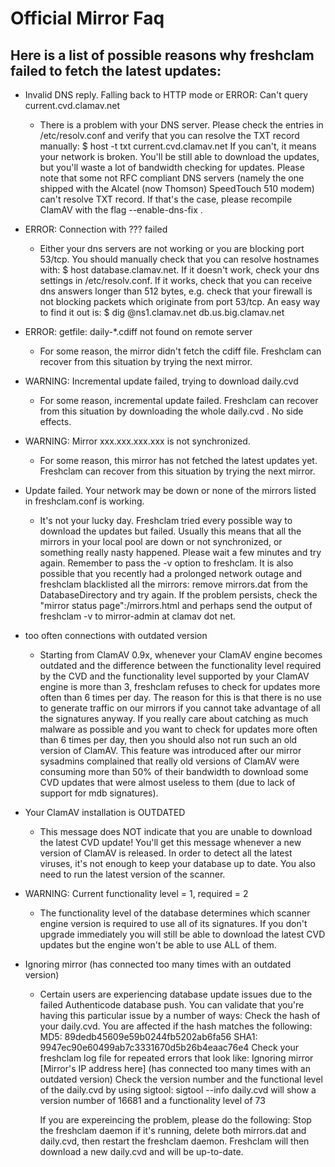 # Official Mirror Faq

## Here is a list of possible reasons why freshclam failed to fetch the latest updates:

* Invalid DNS reply. Falling back to HTTP mode or ERROR: Can't query current.cvd.clamav.net
	* There is a problem with your DNS server. Please check the entries in /etc/resolv.conf and verify that you can resolve the TXT record manually: $ host -t txt current.cvd.clamav.net If you can't, it means your network is broken. You'll be still able to download the updates, but you'll waste a lot of bandwidth checking for updates. Please note that some not RFC compliant DNS servers (namely the one shipped with the Alcatel (now Thomson) SpeedTouch 510 modem) can't resolve TXT record. If that's the case, please recompile ClamAV with the flag --enable-dns-fix .

* ERROR: Connection with ??? failed
	* Either your dns servers are not working or you are blocking port 53/tcp. You should manually check that you can resolve hostnames with: $ host database.clamav.net. If it doesn't work, check your dns settings in /etc/resolv.conf. If it works, check that you can receive dns answers longer than 512 bytes, e.g. check that your firewall is not blocking packets which originate from port 53/tcp. An easy way to find it out is: $ dig @ns1.clamav.net db.us.big.clamav.net

* ERROR: getfile: daily-*.cdiff not found on remote server
	* For some reason, the mirror didn't fetch the cdiff file. Freshclam can recover from this situation by trying the next mirror.

* WARNING: Incremental update failed, trying to download daily.cvd
	* For some reason, incremental update failed. Freshclam can recover from this situation by downloading the whole daily.cvd . No side effects.

* WARNING: Mirror xxx.xxx.xxx.xxx is not synchronized.
	* For some reason, this mirror has not fetched the latest updates yet. Freshclam can recover from this situation by trying the next mirror.

* Update failed. Your network may be down or none of the mirrors listed in freshclam.conf is working.
	* It's not your lucky day. Freshclam tried every possible way to download the updates but failed. Usually this means that all the mirrors in your local pool are down or not synchronized, or something really nasty happened. Please wait a few minutes and try again. Remember to pass the -v option to freshclam. It is also possible that you recently had a prolonged network outage and freshclam blacklisted all the mirrors: remove mirrors.dat from the DatabaseDirectory and try again. If the problem persists, check the "mirror status page":/mirrors.html and perhaps send the output of freshclam -v to mirror-admin at clamav dot net.

* too often connections with outdated version
	* Starting from ClamAV 0.9x, whenever your ClamAV engine becomes outdated and the difference between the functionality level required by the CVD and the functionality level supported by your ClamAV engine is more than 3, freshclam refuses to check for updates more often than 6 times per day. The reason for this is that there is no use to generate traffic on our mirrors if you cannot take advantage of all the signatures anyway. If you really care about catching as much malware as possible and you want to check for updates more often than 6 times per day, then you should also not run such an old version of ClamAV. This feature was introduced after our mirror sysadmins complained that really old versions of ClamAV were consuming more than 50% of their bandwidth to download some CVD updates that were almost useless to them (due to lack of support for mdb signatures).

* Your ClamAV installation is OUTDATED
	* This message does NOT indicate that you are unable to download the latest CVD update! You'll get this message whenever a new version of ClamAV is released. In order to detect all the latest viruses, it's not enough to keep your database up to date. You also need to run the latest version of the scanner. 

* WARNING: Current functionality level = 1, required = 2
	* The functionality level of the database determines which scanner engine version is required to use all of its signatures. If you don't upgrade immediately you will still be able to download the latest CVD updates but the engine won't be able to use ALL of them.

* Ignoring mirror <IP> (has connected too many times with an outdated version)
	* Certain users are experiencing database update issues due to the failed Authenticode database push. 
	  You can validate that you're having this particular issue by a number of ways: 
	  Check the hash of your daily.cvd. You are affected if the hash matches the following:
	  MD5: 89dedb45609e59b0244fb5202ab6fa56
	  SHA1: 9947ec90e60499ab7c3331670d5b26b4eaac76e4
	  Check your freshclam log file for repeated errors that look like:
	  Ignoring mirror [Mirror's IP address here] (has connected too many times with an outdated version)
	  Check the version number and the functional level of the daily.cvd by using sigtool:
	  sigtool --info daily.cvd will show a version number of 16681 and a functionality level of 73

	  If you are expereincing the problem, please do the following:  Stop the freshclam daemon if it's running, delete both mirrors.dat and daily.cvd, then restart the freshclam daemon. Freshclam will then download a new daily.cvd and will be up-to-date.
